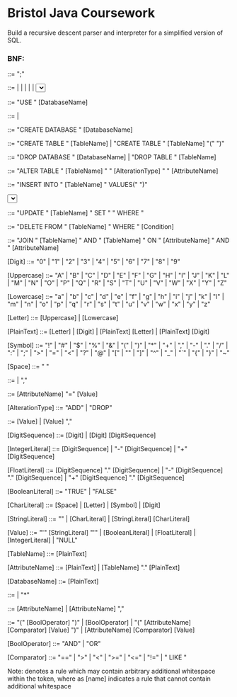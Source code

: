 # Bristol Java Coursework

Build a recursive descent parser and interpreter for a simplified version of SQL.

### BNF:


<Command>         ::=  <CommandType> ";"

<CommandType>     ::=  <Use> | <Create> | <Drop> | <Alter> | <Insert> | <Select> | <Update> | <Delete> | <Join>

<Use>             ::=  "USE " [DatabaseName]

<Create>          ::=  <CreateDatabase> | <CreateTable>

<CreateDatabase>  ::=  "CREATE DATABASE " [DatabaseName]

<CreateTable>     ::=  "CREATE TABLE " [TableName] | "CREATE TABLE " [TableName] "(" <AttributeList> ")"

<Drop>            ::=  "DROP DATABASE " [DatabaseName] | "DROP TABLE " [TableName]

<Alter>           ::=  "ALTER TABLE " [TableName] " " [AlterationType] " " [AttributeName]

<Insert>          ::=  "INSERT INTO " [TableName] " VALUES(" <ValueList> ")"

<Select>          ::=  "SELECT " <WildAttribList> " FROM " [TableName] | "SELECT " <WildAttribList> " FROM " [TableName] " WHERE " <Condition> 

<Update>          ::=  "UPDATE " [TableName] " SET " <NameValueList> " WHERE " <Condition> 

<Delete>          ::=  "DELETE FROM " [TableName] " WHERE " [Condition]

<Join>            ::=  "JOIN " [TableName] " AND " [TableName] " ON " [AttributeName] " AND " [AttributeName]

[Digit]           ::=  "0" | "1" | "2" | "3" | "4" | "5" | "6" | "7" | "8" | "9"

[Uppercase]       ::=  "A" | "B" | "C" | "D" | "E" | "F" | "G" | "H" | "I" | "J" | "K" | "L" | "M" | "N" | "O" | "P" | "Q" | "R" | "S" | "T" | "U" | "V" | "W" | "X" | "Y" | "Z"

[Lowercase]       ::=  "a" | "b" | "c" | "d" | "e" | "f" | "g" | "h" | "i" | "j" | "k" | "l" | "m" | "n" | "o" | "p" | "q" | "r" | "s" | "t" | "u" | "v" | "w" | "x" | "y" | "z"

[Letter]          ::=  [Uppercase] | [Lowercase]

[PlainText]       ::=  [Letter] | [Digit] | [PlainText] [Letter] | [PlainText] [Digit]

[Symbol]          ::=  "!" | "#" | "$" | "%" | "&" | "(" | ")" | "*" | "+" | "," | "-" | "." | "/" | ":" | ";" | ">" | "=" | "<" | "?" | "@" | "[" | "\" | "]" | "^" | "_" | "`" | "{" | "}" | "~"

[Space]           ::=  " "

<NameValueList>   ::=  <NameValuePair> | <NameValuePair> "," <NameValueList>

<NameValuePair>   ::=  [AttributeName] "=" [Value]

[AlterationType]  ::=  "ADD" | "DROP"

<ValueList>       ::=  [Value] | [Value] "," <ValueList>

[DigitSequence]   ::=  [Digit] | [Digit] [DigitSequence]

[IntegerLiteral]  ::=  [DigitSequence] | "-" [DigitSequence] | "+" [DigitSequence] 

[FloatLiteral]    ::=  [DigitSequence] "." [DigitSequence] | "-" [DigitSequence] "." [DigitSequence] | "+" [DigitSequence] "." [DigitSequence]

[BooleanLiteral]  ::=  "TRUE" | "FALSE"

[CharLiteral]     ::=  [Space] | [Letter] | [Symbol] | [Digit]

[StringLiteral]   ::=  "" | [CharLiteral] | [StringLiteral] [CharLiteral]

[Value]           ::=  "'" [StringLiteral] "'" | [BooleanLiteral] | [FloatLiteral] | [IntegerLiteral] | "NULL"

[TableName]       ::=  [PlainText]

[AttributeName]   ::=  [PlainText] | [TableName] "." [PlainText]

[DatabaseName]    ::=  [PlainText]

<WildAttribList>  ::=  <AttributeList> | "*"

<AttributeList>   ::=  [AttributeName] | [AttributeName] "," <AttributeList>

<Condition>       ::=  "(" <Condition> [BoolOperator] <Condition> ")" | <Condition> [BoolOperator] <Condition> | "(" [AttributeName] [Comparator] [Value] ")" | [AttributeName] [Comparator] [Value]

[BoolOperator]    ::= "AND" | "OR"

[Comparator]      ::=  "==" | ">" | "<" | ">=" | "<=" | "!=" | " LIKE "


Note:
<name> denotes a rule which may contain arbitrary additional whitespace within the token, where as [name] indicates a rule that cannot contain additional whitespace
